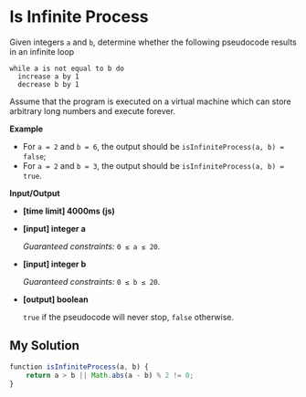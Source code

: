 # Is Infinite Process
﻿Given integers `a` and `b`, determine whether the following pseudocode results in an infinite loop

```
while a is not equal to b do
  increase a by 1
  decrease b by 1

```

Assume that the program is executed on a virtual machine which can store arbitrary long numbers and execute forever.

**Example**

*   For `a = 2` and `b = 6`, the output should be
    `isInfiniteProcess(a, b) = false`;
*   For `a = 2` and `b = 3`, the output should be
    `isInfiniteProcess(a, b) = true`.

**Input/Output**

*   **[time limit] 4000ms (js)**

*   **[input] integer a**

    _Guaranteed constraints:_
    `0 ≤ a ≤ 20`.

*   **[input] integer b**

    _Guaranteed constraints:_
    `0 ≤ b ≤ 20`.

*   **[output] boolean**

    `true` if the pseudocode will never stop, `false` otherwise.


## My Solution
```javascript
﻿function isInfiniteProcess(a, b) {
    return a > b || Math.abs(a - b) % 2 != 0;
}
​
```
